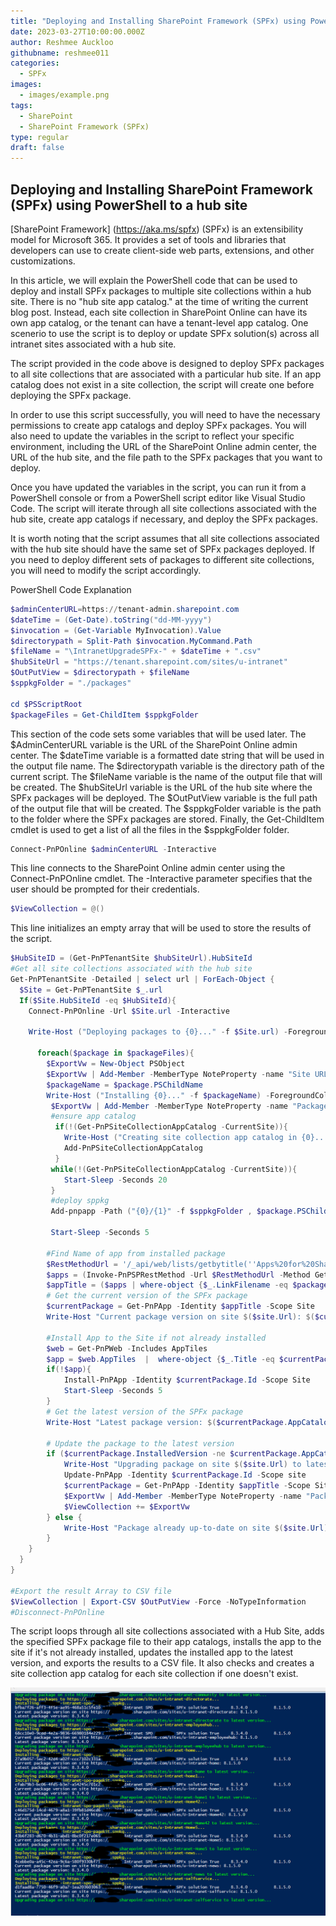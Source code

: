 ```yaml
---
title: "Deploying and Installing SharePoint Framework (SPFx) using PowerShell to a hub site"
date: 2023-03-27T10:00:00.000Z
author: Reshmee Auckloo
githubname: reshmee011
categories:
  - SPFx
images:
  - images/example.png
tags:
  - SharePoint
  - SharePoint Framework (SPFx)
type: regular
draft: false
---
```



## Deploying and Installing SharePoint Framework (SPFx) using PowerShell to a hub site

[SharePoint Framework] (https://aka.ms/spfx) (SPFx) is an extensibility model for Microsoft 365. It provides a set of tools and libraries that developers can use to create client-side web parts, extensions, and other customizations.

In this article, we will explain the PowerShell code that can be used to deploy and install SPFx packages to multiple site collections within a hub site. There is no "hub site app catalog." at the time of writing the current blog post. Instead, each site collection in SharePoint Online can have its own app catalog, or the tenant can have a tenant-level app catalog. One scenerio to use the script is to deploy or update SPFx solution(s) across all intranet sites associated with a hub site.

The script provided in the code above is designed to deploy SPFx packages to all site collections that are associated with a particular hub site. If an app catalog does not exist in a site collection, the script will create one before deploying the SPFx package.

In order to use this script successfully, you will need to have the necessary permissions to create app catalogs and deploy SPFx packages. You will also need to update the variables in the script to reflect your specific environment, including the URL of the SharePoint Online admin center, the URL of the hub site, and the file path to the SPFx packages that you want to deploy.

Once you have updated the variables in the script, you can run it from a PowerShell console or from a PowerShell script editor like Visual Studio Code. The script will iterate through all site collections associated with the hub site, create app catalogs if necessary, and deploy the SPFx packages.

It is worth noting that the script assumes that all site collections associated with the hub site should have the same set of SPFx packages deployed. If you need to deploy different sets of packages to different site collections, you will need to modify the script accordingly.

PowerShell Code Explanation

```powershell
$adminCenterURL=https://tenant-admin.sharepoint.com
$dateTime = (Get-Date).toString("dd-MM-yyyy")
$invocation = (Get-Variable MyInvocation).Value
$directorypath = Split-Path $invocation.MyCommand.Path
$fileName = "\IntranetUpgradeSPFx-" + $dateTime + ".csv"
$hubSiteUrl = "https://tenant.sharepoint.com/sites/u-intranet"
$OutPutView = $directorypath + $fileName
$sppkgFolder = "./packages"

cd $PSScriptRoot
$packageFiles = Get-ChildItem $sppkgFolder
```

This section of the code sets some variables that will be used later. The $AdminCenterURL variable is the URL of the SharePoint Online admin center. The $dateTime variable is a formatted date string that will be used in the output file name. The $directorypath variable is the directory path of the current script. The $fileName variable is the name of the output file that will be created. The $hubSiteUrl variable is the URL of the hub site where the SPFx packages will be deployed. The $OutPutView variable is the full path of the output file that will be created. The $sppkgFolder variable is the path to the folder where the SPFx packages are stored. Finally, the Get-ChildItem cmdlet is used to get a list of all the files in the $sppkgFolder folder.

```powershell
Connect-PnPOnline $adminCenterURL -Interactive
```

This line connects to the SharePoint Online admin center using the Connect-PnPOnline cmdlet. The -Interactive parameter specifies that the user should be prompted for their credentials.

```powershell
$ViewCollection = @()
```

This line initializes an empty array that will be used to store the results of the script.

```powershell
$HubSiteID = (Get-PnPTenantSite $hubSiteUrl).HubSiteId
#Get all site collections associated with the hub site
Get-PnPTenantSite -Detailed | select url | ForEach-Object {
  $Site = Get-PnPTenantSite $_.url
  If($Site.HubSiteId -eq $HubSiteId){
    Connect-PnPOnline -Url $Site.url -Interactive

    Write-Host ("Deploying packages to {0}..." -f $Site.url) -ForegroundColor Yellow

      foreach($package in $packageFiles){
        $ExportVw = New-Object PSObject
        $ExportVw | Add-Member -MemberType NoteProperty -name "Site URL" -value $Site.url
        $packageName = $package.PSChildName
        Write-Host ("Installing {0}..." -f $packageName) -ForegroundColor Yellow
         $ExportVw | Add-Member -MemberType NoteProperty -name "Package Name" -value $packageName
         #ensure app catalog
          if(!(Get-PnPSiteCollectionAppCatalog -CurrentSite)){
            Write-Host ("Creating site collection app catalog in {0}..." -f $Site.url) -ForegroundColor Yellow
            Add-PnPSiteCollectionAppCatalog
          }
         while(!(Get-PnPSiteCollectionAppCatalog -CurrentSite)){
            Start-Sleep -Seconds 20
         }
         #deploy sppkg
         Add-pnpapp -Path ("{0}/{1}" -f $sppkgFolder , $package.PSChildName) -Scope Site -Overwrite -Publish

         Start-Sleep -Seconds 5

        #Find Name of app from installed package 
        $RestMethodUrl = '/_api/web/lists/getbytitle(''Apps%20for%20SharePoint'')/items?$select=Title,LinkFilename'
        $apps = (Invoke-PnPSPRestMethod -Url $RestMethodUrl -Method Get).Value
        $appTitle = ($apps | where-object {$_.LinkFilename -eq $packageName} | select Title).Title
        # Get the current version of the SPFx package
        $currentPackage = Get-PnPApp -Identity $appTitle -Scope Site
        Write-Host "Current package version on site $($site.Url): $($currentPackage.InstalledVersion)"

        #Install App to the Site if not already installed
        $web = Get-PnPWeb -Includes AppTiles
        $app = $web.AppTiles  |  where-object {$_.Title -eq $currentPackage.Title } 
        if(!$app){
            Install-PnPApp -Identity $currentPackage.Id -Scope Site
            Start-Sleep -Seconds 5
        }
        # Get the latest version of the SPFx package
        Write-Host "Latest package version: $($currentPackage.AppCatalogVersion)"

        # Update the package to the latest version
        if ($currentPackage.InstalledVersion -ne $currentPackage.AppCatalogVersion) {
            Write-Host "Upgrading package on site $($site.Url) to latest version..." -ForegroundColor Green
            Update-PnPApp -Identity $currentPackage.Id -Scope site
            $currentPackage = Get-PnPApp -Identity $appTitle -Scope Site
            $ExportVw | Add-Member -MemberType NoteProperty -name "Package Version" -value $currentPackage.AppCatalogVersion
            $ViewCollection += $ExportVw
        } else {
            Write-Host "Package already up-to-date on site $($site.Url)."
        }
    }
  }
}

#Export the result Array to CSV file
$ViewCollection | Export-CSV $OutPutView -Force -NoTypeInformation
#Disconnect-PnPOnline
```
The script loops through all site collections associated with a Hub Site, adds the specified SPFx package file to their app catalogs, installs the app to the site if it's not already installed, updates the installed app to the latest version, and exports the results to a CSV file. It also checks and creates a site collection app catalog for each site collection if one doesn't exist.

![example.png](images/example.png)
